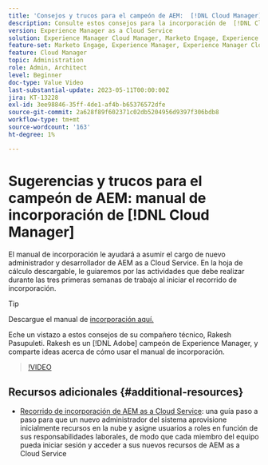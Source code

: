 ```yaml
---
title: 'Consejos y trucos para el campeón de AEM:  [!DNL Cloud Manager] Guía de incorporación'
description: Consulte estos consejos para la incorporación de  [!DNL Cloud Manager] y el manual de incorporación del campeón y experto de AEM, Rakesh Pasupuleti.
version: Experience Manager as a Cloud Service
solution: Experience Manager Cloud Manager, Marketo Engage, Experience Manager
feature-set: Marketo Engage, Experience Manager, Experience Manager Cloud Manager
feature: Cloud Manager
topic: Administration
role: Admin, Architect
level: Beginner
doc-type: Value Video
last-substantial-update: 2023-05-11T00:00:00Z
jira: KT-13228
exl-id: 3ee98846-35ff-4de1-af4b-b65376572dfe
source-git-commit: 2a628f89f602371c02db5204956d9397f306bdb8
workflow-type: tm+mt
source-wordcount: '163'
ht-degree: 1%

---
```


# Sugerencias y trucos para el campeón de AEM: manual de incorporación de [!DNL Cloud Manager]

El manual de incorporación le ayudará a asumir el cargo de nuevo administrador y desarrollador de AEM as a Cloud Service. En la hoja de cálculo descargable, le guiaremos por las actividades que debe realizar durante las tres primeras semanas de trabajo al iniciar el recorrido de incorporación.

>[!TIP]
>
>Descargue el manual de [incorporación aquí.](./assets/Cloud-Manager-for-AEM-as-a-Cloud-Service.xlsx)

Eche un vistazo a estos consejos de su compañero técnico, Rakesh Pasupuleti. Rakesh es un [!DNL Adobe] campeón de Experience Manager, y comparte ideas acerca de cómo usar el manual de incorporación.

>[!VIDEO](https://video.tv.adobe.com/v/3419299?quality=12&learn=on)

## Recursos adicionales {#additional-resources}

* [Recorrido de incorporación de AEM as a Cloud Service](https://experienceleague.adobe.com/docs/experience-manager-cloud-service/content/onboarding/journey/overview.html): una guía paso a paso para que un nuevo administrador del sistema aprovisione inicialmente recursos en la nube y asigne usuarios a roles en función de sus responsabilidades laborales, de modo que cada miembro del equipo pueda iniciar sesión y acceder a sus nuevos recursos de AEM as a Cloud Service
